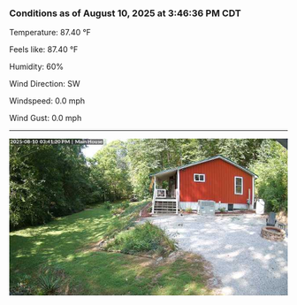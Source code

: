 ### Conditions as of August 10, 2025 at 3:46:36 PM CDT 

Temperature: 87.40 &deg;F

Feels like: 87.40 &deg;F

Humidity: 60%

Wind Direction: SW

Windspeed: 0.0 mph

Wind Gust: 0.0 mph

---

<img src="./images/latest.jpeg"/>

